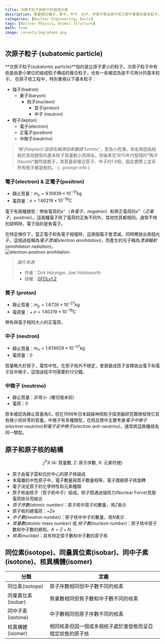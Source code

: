 ```yaml
---
title: 次原子粒子與原子的組成元素
description: 簡要探討電子、質子、中子、光子、中微子等在原子核工程中重要的基本粒子，並了解原子和原子核的結構。
categories: [Nuclear Engineering, Basis]
tags: [Nuclear Physics, Atomic Structure]
math: true
image: /assets/img/atoms.png
---
```

## 次原子粒子 (subatomic particle)
**次原子粒子(subatomic particle)**指的是比原子更小的粒子。次原子粒子中有些是由更小單位的組成粒子構成的複合粒子，也有一些被認為是不可再分的基本粒子。
在原子核工程中，特別重視以下基本粒子：

- 強子(hadron)
  - 重子(baryon)
    - 核子(nucleon)
      - 質子(proton)
      - 中子 (neutron)
- 輕子(lepton)
  - 電子(electron)
  - 正電子(positron)
  - 中微子(neutrino)

> *'輕子(lepton)'*這個名稱源自希臘語*'λεπτός'*，意為小而薄。命名時因為相較於其他類型的基本粒子質量較小而得名，但後來在1970年代發現的*陶子(tauon)*雖然是輕子，其質量卻接近質子、中子的1.9倍，因此實際上並非所有輕子都是輕的。
{: .prompt-info }

### 電子(electron) & 正電子(positron)
- 靜止質量：$m_e = 9.10939 \times 10^{-31} \text{kg}$
- 電荷量：$e = 1.60219 \times 10^{-19} \text{C}$

電子有兩種類型：帶負電荷的$e^-$（*負電子*，*negatron*）和帶正電荷的$e^+$（*正電子*，*positron*）。這兩種電子除了電荷的正負不同外，其他性質都相同。通常不特別說明時，電子指的是負電子。

在特定條件下，當正電子和負電子相撞時，這兩個電子會湮滅，同時釋放出兩個光子。這個過程稱為*電子湮滅(electron annihilation)*，而產生的光子稱為*湮滅輻射(annihilation radiation)*。  
![electron-positron annihilation](https://upload.wikimedia.org/wikipedia/commons/0/0a/ElectronPositronAnnihilation.svg)
> *圖片來源*
> - 作者：Dirk Hünniger, Joel Holdsworth
> - 授權：[GFDLv1.2](https://www.gnu.org/licenses/old-licenses/fdl-1.2.html)

### 質子 (proton)
- 靜止質量：$m_p = 1.6726 \times 10^{-27} \text{kg}$
- 電荷量：+ $e = 1.60219 \times 10^{-19} \text{C}$

帶有與電子相同大小的正電荷。

### 中子 (neutron)
- 靜止質量：$m_n = 1.674929 \times 10^{-27} \text{kg}$
- 電荷量：$0$ 

質量略大於質子，電性中性。在原子核外不穩定，會衰變成質子並釋放出電子和電子反中微子，這個過程平均需要約12分鐘。

### 中微子 (neutrino)
- 靜止質量：非常小（確切值未知）
- 電荷：$0$

原本被認為靜止質量為0，但在1998年日本超級神岡粒子探測器研究團隊發現它具有極小但非零的質量。中微子有多種類型，在核反應中主要考慮*電子中微子(electron neutrino)*和*電子反中微子(electron anti-neutrino)*，通常將這兩種視為同一類型。

## 原子和原子核的結構

$$ ^A_Z X \ (\text{A: 質量數, Z: 原子序數, X: 元素符號})$$

- 原子由電子雲和位於中心的原子核組成
- 未電離的中性原子中，電子數量與質子數量相等，電子圍繞原子核旋轉
- 電子決定原子的化學特性和元素種類
- 原子核由核子（質子和中子）組成，核子間通過強核力(Nuclear Force)克服電荷排斥而結合
- *原子序數(atomic number)*：原子核中質子的數量，用$Z$表示
- 原子核的總電荷：+$Ze$
- *中子數(neutron number)*：原子核中中子的數量，用$N$表示
- *質量數(atomic mass number)* 或 *核子數(nucleon number)*：原子核中質子數和中子數的總和。$A=Z+N.$
- *核素(nuclide)*：具有特定質子數和中子數的原子核

## 同位素(isotope)、同量異位素(isobar)、同中子素(isotone)、核異構體(isomer)

| 分類 | 定義 |
| --- | --- |
| 同位素(isotope) | 原子序數相同但中子數不同的核素 |
| 同量異位素(isobar) | 質量數相同但質子數和中子數不同的核素 |
| 同中子素(isotone) | 中子數相同但原子序數不同的核素 |
| 核異構體(isomer) | 相同核素但因一個或多個核子處於激發態而呈亞穩定狀態的原子核 |
